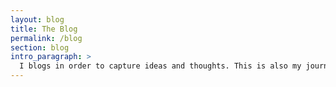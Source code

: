 ```yaml
---
layout: blog
title: The Blog
permalink: /blog
section: blog
intro_paragraph: >
  I blogs in order to capture ideas and thoughts. This is also my journey to learn, teach and experiment with different technology stacks. 
---
```

